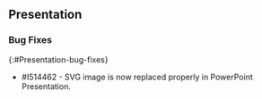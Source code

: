 ## Presentation

### Bug Fixes
{:#Presentation-bug-fixes}

* \#I514462 - SVG image is now replaced properly in PowerPoint Presentation.